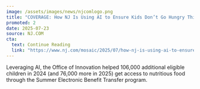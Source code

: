 ```yaml
---
image: /assets/images/news/njcomlogo.png
title: "COVERAGE: How NJ Is Using AI to Ensure Kids Don’t Go Hungry This Summer"
promoted: 2
date: 2025-07-23
source: NJ.COM
cta:
  text: Continue Reading
  link: "https://www.nj.com/mosaic/2025/07/how-nj-is-using-ai-to-ensure-thousands-of-kids-dont-go-hungry-this-summer.html"
---
```


Leveraging AI, the Office of Innovation helped 106,000 additional eligible children in 2024 (and 76,000 more in 2025) get access to nutritious food through the Summer Electronic Benefit Transfer program. 
